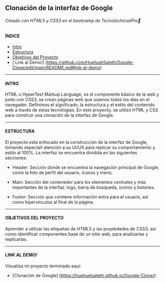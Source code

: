 ## Clonación de la interfaz de Google 
###### Creado con HTML5 y CSS3 en el bootcamp de TecnolochicasPro🦄

#### ÍNDICE


* [ Intro](https://github.com/HuehuetSaleth/Google-Clone/edit/main/README.md#intro)
* [ Estructura](https://github.com/HuehuetSaleth/Google-Clone/edit/main/README.md#estructura)
* [ Objetivos del Proyecto](https://github.com/HuehuetSaleth/Google-Clone/edit/main/README.md#objetivos-del-proyecto)
* [ Link al Demo!] (https://github.com/HuehuetSaleth/Google-Clone/edit/main/README.md#link-al-demo)


***
#### INTRO
HTML o HyperText Markup Language, es el componente básico de la web y junto con CSS3, se crean páginas web que usamos todos los días en el navegador. Definimos el significado, la estructura y el estilo del contenido web a través de estas tecnologias. 
En este proyecto, se utilizó HTML y CSS para construir una clonación de la interfaz de Google.

***
#### ESTRUCTURA
El proyecto está enfocado en la construcción de la interfaz de Google, tomando especiañ atención a su UI/UX para replicar su comportamiento y estilo al 100%. La interfaz se encuentra dividida en las siguientes secciones:


* Header: Sección donde se encuentra la navegación principal de Google, como la foto de perfil del usuario, íconos y menú.

* Main: Sección del contenedor para los elementos centrales y más importantes de la interfaz: logo, barra de búsqueda, íconos y botones.

* Footer: Sección que contiene información extra para el usuario, así como hipervínculos al final de la página.

***
#### OBJETIVOS DEL PROYECTO

Aprender a utilizar las etiquetas de HTML5 y las propiedades de CSS3; así como identificar componentes base de un sitio web, para analizarlas y replicarlas.

***
#### LINK AL DEMO! 
Visualiza mi proyecto terminado aquí:
* [Clonación de Google] (https://huehuetsaleth.github.io/Google-Clone/)

